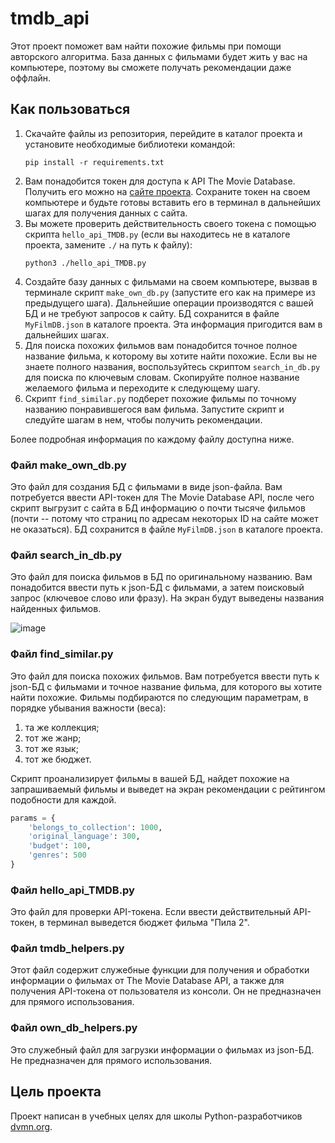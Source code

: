 # tmdb_api
Этот проект поможет вам найти похожие фильмы при помощи авторского алгоритма.
База данных с фильмами будет жить у вас на компьютере, поэтому вы сможете получать рекомендации 
даже оффлайн.

## Как пользоваться
1. Скачайте файлы из репозитория, перейдите в каталог проекта и установите необходимые 
библиотеки командой:
    ```commandline
    pip install -r requirements.txt
    ```
2. Вам понадобится токен для доступа к API The Movie Database. Получить его можно 
на [сайте проекта](https://developers.themoviedb.org/3/getting-started/introduction).
Сохраните токен на своем компьютере и будьте готовы вставить его в терминал в дальнейших шагах 
для получения данных с сайта. 
3. Вы можете проверить действительность своего токена с помощью скрипта `hello_api_TMDB.py` 
(если вы находитесь не в каталоге проекта, замените `./` на путь к файлу):
    ```commandline
    python3 ./hello_api_TMDB.py
    ```
4. Создайте базу данных с фильмами на своем компьютере, вызвав в терминале скрипт `make_own_db.py` 
(запустите его как на примере из предыдущего шага).
Дальнейшие операции производятся с вашей БД и не требуют запросов к сайту.
БД сохранится в файле `MyFilmDB.json` в каталоге проекта. Эта информация пригодится вам в 
дальнейших шагах.
5. Для поиска похожих фильмов вам понадобится точное полное название фильма, 
к которому вы хотите найти похожие. Если вы не знаете полного названия, воспользуйтесь 
скриптом `search_in_db.py` для поиска по ключевым словам. Скопируйте полное название 
желаемого фильма и переходите к следующему шагу.
6. Скрипт `find_similar.py` подберет похожие фильмы по точному названию понравившегося вам фильма.
Запустите скрипт и следуйте шагам в нем, чтобы получить рекомендации.

Более подробная информация по каждому файлу доступна ниже.

### Файл make_own_db.py
Это файл для создания БД с фильмами в виде json-файла. Вам потребуется ввести API-токен для 
The Movie Database API, после чего скрипт выгрузит с сайта в БД информацию о почти 
тысяче фильмов (почти -- потому что страниц по адресам некоторых ID на сайте может не оказаться).
БД сохранится в файле `MyFilmDB.json` в каталоге проекта. 

### Файл search_in_db.py
Это файл для поиска фильмов в БД по оригинальному названию. Вам понадобится ввести путь к 
json-БД с фильмами, а затем поисковый запрос (ключевое слово или фразу). На экран будут выведены 
названия найденных фильмов.

![image](https://user-images.githubusercontent.com/96616212/199139140-0ad73ff4-04a9-4614-84be-6bd486db5315.png)

### Файл find_similar.py
Это файл для поиска похожих фильмов. Вам потребуется ввести путь к json-БД с фильмами и точное название 
фильма, для которого вы хотите найти похожие. Фильмы подбираются по следующим параметрам, в порядке 
убывания важности (веса): 
1. та же коллекция; 
2. тот же жанр;
3. тот же язык;
4. тот же бюджет.

Скрипт проанализирует фильмы в вашей БД, найдет похожие на запрашиваемый фильмы и выведет на экран рекомендации 
с рейтингом подобности для каждой.

```python
params = {
    'belongs_to_collection': 1000,
    'original_language': 300,
    'budget': 100,
    'genres': 500
}
```

### Файл hello_api_TMDB.py
Это файл для проверки API-токена. Если ввести действительный API-токен, в терминал выведется
бюджет фильма "Пила 2".

### Файл tmdb_helpers.py
Этот файл содержит служебные функции для получения и обработки информации о фильмах от 
The Movie Database API, а также для получения API-токена от пользователя из консоли.
Он не предназначен для прямого использования.

### Файл own_db_helpers.py
Это служебный файл для загрузки информации о фильмах из json-БД. Не предназначен для прямого использования.

## Цель проекта
Проект написан в учебных целях для школы Python-разработчиков [dvmn.org](dvmn.org).
